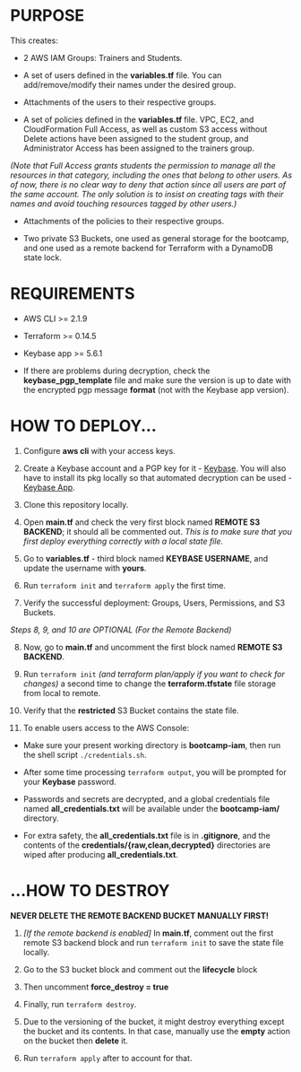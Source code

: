 # PURPOSE

This creates:

* 2 AWS IAM Groups: Trainers and Students.

* A set of users defined in the **variables.tf** file. You can add/remove/modify their names under the desired group.

* Attachments of the users to their respective groups.

* A set of policies defined in the **variables.tf** file. VPC, EC2, and CloudFormation Full Access, as well as custom S3 access without Delete actions have been assigned to the student group, and Administrator Access has been assigned to the trainers group.

_(Note that Full Access grants students the permission to manage all the resources in that category, including the ones that belong to other users. As of now, there is no clear way to deny that action since all users are part of the same account. The only solution is to insist on creating tags with their names and avoid touching resources tagged by other users.)_

* Attachments of the policies to their respective groups.

* Two private S3 Buckets, one used as general storage for the bootcamp, and one used as a remote backend for Terraform with a DynamoDB state lock.


# REQUIREMENTS

* AWS CLI >= 2.1.9

* Terraform >= 0.14.5

* Keybase app >= 5.6.1

* If there are problems during decryption, check the **keybase_pgp_template** file and make sure the version is up to date with the encrypted pgp message **format** (not with the Keybase app version).


# HOW TO DEPLOY...

1. Configure **aws cli** with your access keys.

2. Create a Keybase account and a PGP key for it - [Keybase](https://www.keybase.io). You will also have to install its pkg locally so that automated decryption can be used - [Keybase App](https://www.keybase.io/download).

3. Clone this repository locally.

4. Open **main.tf** and check the very first block named **REMOTE S3 BACKEND**; it should all be commented out. _This is to make sure that you first deploy everything correctly with a local state file._

5. Go to **variables.tf** - third block named **KEYBASE USERNAME**, and update the username with **yours**.

6. Run `terraform init` and `terraform apply` the first time.

7. Verify the successful deployment: Groups, Users, Permissions, and S3 Buckets.

_Steps 8, 9, and 10 are OPTIONAL (For the Remote Backend)_

8. Now, go to **main.tf** and uncomment the first block named **REMOTE S3 BACKEND**.

9. Run `terraform init` _(and terraform plan/apply if you want to check for changes)_ a second time to change the **terraform.tfstate** file storage from local to remote.

10. Verify that the **restricted** S3 Bucket contains the state file.

11. To enable users access to the AWS Console:

* Make sure your present working directory is **bootcamp-iam**, then run the shell script `./credentials.sh`.

* After some time processing `terraform output`, you will be prompted for your **Keybase** password.

* Passwords and secrets are decrypted, and a global credentials file named **all_credentials.txt** will be available under the **bootcamp-iam/** directory.

* For extra safety, the **all_credentials.txt** file is in **.gitignore**, and the contents of the **credentials/{raw,clean,decrypted}** directories are wiped after producing **all_credentials.txt**.


# ...HOW TO DESTROY

**NEVER DELETE THE REMOTE BACKEND BUCKET MANUALLY FIRST!**

1. _[If the remote backend is enabled]_ In **main.tf**, comment out the first remote S3 backend block and run `terraform init` to save the state file locally.

2. Go to the S3 bucket block and comment out the **lifecycle** block

3. Then uncomment **force_destroy = true**

4. Finally, run `terraform destroy`.

5. Due to the versioning of the bucket, it might destroy everything except the bucket and its contents. In that case, manually use the **empty** action on the bucket then **delete** it.

6. Run `terraform apply` after to account for that.

